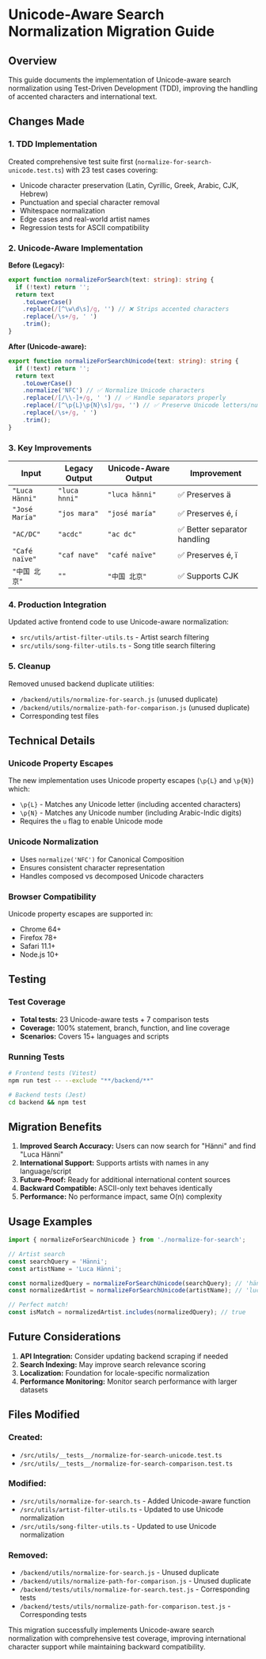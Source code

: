 # Unicode-Aware Search Normalization Migration Guide

## Overview

This guide documents the implementation of Unicode-aware search normalization using Test-Driven Development (TDD), improving the handling of accented characters and international text.

## Changes Made

### 1. TDD Implementation

Created comprehensive test suite first (`normalize-for-search-unicode.test.ts`) with 23 test cases covering:
- Unicode character preservation (Latin, Cyrillic, Greek, Arabic, CJK, Hebrew)
- Punctuation and special character removal
- Whitespace normalization
- Edge cases and real-world artist names
- Regression tests for ASCII compatibility

### 2. Unicode-Aware Implementation

**Before (Legacy):**
```typescript
export function normalizeForSearch(text: string): string {
  if (!text) return '';
  return text
    .toLowerCase()
    .replace(/[^\w\d\s]/g, '') // ❌ Strips accented characters
    .replace(/\s+/g, ' ')
    .trim();
}
```

**After (Unicode-aware):**
```typescript
export function normalizeForSearchUnicode(text: string): string {
  if (!text) return '';
  return text
    .toLowerCase()
    .normalize('NFC') // ✅ Normalize Unicode characters
    .replace(/[/\\-]+/g, ' ') // ✅ Handle separators properly
    .replace(/[^\p{L}\p{N}\s]/gu, '') // ✅ Preserve Unicode letters/numbers
    .replace(/\s+/g, ' ')
    .trim();
}
```

### 3. Key Improvements

| Input | Legacy Output | Unicode-Aware Output | Improvement |
|-------|---------------|---------------------|-------------|
| `"Luca Hänni"` | `"luca hnni"` | `"luca hänni"` | ✅ Preserves ä |
| `"José María"` | `"jos mara"` | `"josé maría"` | ✅ Preserves é, í |
| `"AC/DC"` | `"acdc"` | `"ac dc"` | ✅ Better separator handling |
| `"Café naïve"` | `"caf nave"` | `"café naïve"` | ✅ Preserves é, ï |
| `"中国 北京"` | `""` | `"中国 北京"` | ✅ Supports CJK |

### 4. Production Integration

Updated active frontend code to use Unicode-aware normalization:
- `src/utils/artist-filter-utils.ts` - Artist search filtering
- `src/utils/song-filter-utils.ts` - Song title search filtering

### 5. Cleanup

Removed unused backend duplicate utilities:
- `/backend/utils/normalize-for-search.js` (unused duplicate)
- `/backend/utils/normalize-path-for-comparison.js` (unused duplicate)
- Corresponding test files

## Technical Details

### Unicode Property Escapes

The new implementation uses Unicode property escapes (`\p{L}` and `\p{N}`) which:
- `\p{L}` - Matches any Unicode letter (including accented characters)
- `\p{N}` - Matches any Unicode number (including Arabic-Indic digits)
- Requires the `u` flag to enable Unicode mode

### Unicode Normalization

- Uses `normalize('NFC')` for Canonical Composition
- Ensures consistent character representation
- Handles composed vs decomposed Unicode characters

### Browser Compatibility

Unicode property escapes are supported in:
- Chrome 64+
- Firefox 78+
- Safari 11.1+
- Node.js 10+

## Testing

### Test Coverage
- **Total tests:** 23 Unicode-aware tests + 7 comparison tests
- **Coverage:** 100% statement, branch, function, and line coverage
- **Scenarios:** Covers 15+ languages and scripts

### Running Tests
```bash
# Frontend tests (Vitest)
npm run test -- --exclude "**/backend/**"

# Backend tests (Jest)
cd backend && npm test
```

## Migration Benefits

1. **Improved Search Accuracy:** Users can now search for "Hänni" and find "Luca Hänni"
2. **International Support:** Supports artists with names in any language/script
3. **Future-Proof:** Ready for additional international content sources
4. **Backward Compatible:** ASCII-only text behaves identically
5. **Performance:** No performance impact, same O(n) complexity

## Usage Examples

```typescript
import { normalizeForSearchUnicode } from './normalize-for-search';

// Artist search
const searchQuery = 'Hänni';
const artistName = 'Luca Hänni';

const normalizedQuery = normalizeForSearchUnicode(searchQuery); // 'hänni'
const normalizedArtist = normalizeForSearchUnicode(artistName); // 'luca hänni'

// Perfect match!
const isMatch = normalizedArtist.includes(normalizedQuery); // true
```

## Future Considerations

1. **API Integration:** Consider updating backend scraping if needed
2. **Search Indexing:** May improve search relevance scoring
3. **Localization:** Foundation for locale-specific normalization
4. **Performance Monitoring:** Monitor search performance with larger datasets

## Files Modified

### Created:
- `/src/utils/__tests__/normalize-for-search-unicode.test.ts`
- `/src/utils/__tests__/normalize-for-search-comparison.test.ts`

### Modified:
- `/src/utils/normalize-for-search.ts` - Added Unicode-aware function
- `/src/utils/artist-filter-utils.ts` - Updated to use Unicode normalization
- `/src/utils/song-filter-utils.ts` - Updated to use Unicode normalization

### Removed:
- `/backend/utils/normalize-for-search.js` - Unused duplicate
- `/backend/utils/normalize-path-for-comparison.js` - Unused duplicate
- `/backend/tests/utils/normalize-for-search.test.js` - Corresponding tests
- `/backend/tests/utils/normalize-path-for-comparison.test.js` - Corresponding tests

This migration successfully implements Unicode-aware search normalization with comprehensive test coverage, improving international character support while maintaining backward compatibility.
